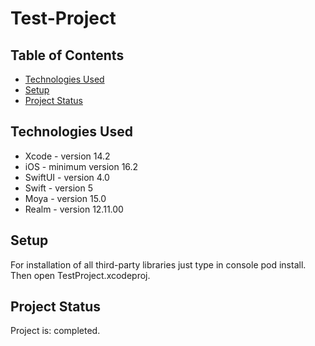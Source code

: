 # Test-Project 

## Table of Contents
* [Technologies Used](#technologies-used)
* [Setup](#setup)
* [Project Status](#project-status)
<!-- * [License](#license) -->


## Technologies Used
- Xcode - version 14.2
- iOS - minimum version 16.2
- SwiftUI - version 4.0
- Swift - version 5
- Moya - version 15.0
- Realm - version 12.11.00


## Setup
For installation of all third-party libraries just type in console pod install. Then open TestProject.xcodeproj.


## Project Status
Project is: completed.


<!-- Optional -->
<!-- ## License -->
<!-- This project is open source and available under the [... License](). -->

<!-- You don't have to include all sections - just the one's relevant to your project -->
